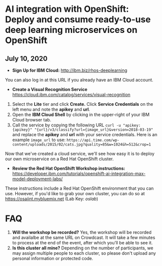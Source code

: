 # AI integration with OpenShift: Deploy and consume ready-to-use deep learning microservices on OpenShift
## July 10, 2020

* **Sign Up for IBM Cloud:** http://ibm.biz/rhos-deeplearning

You can also log in at this URL if you already have an IBM Cloud account.

* **Create a Visual Recognition Service** https://cloud.ibm.com/catalog/services/visual-recognition

1. Select the **Lite** tier and click **Create.** Click **Service Credentials** on the left menu and note the **apikey** and **url**.
1. Open the **IBM Cloud Shell** by clicking in the upper-right of your IBM Cloud browser tab.
1. Call the service by copying the following URL `curl -u "apikey:{apikey}" "{url}/v3/classify?url={image_url}&version=2018-03-19"` and replace the **apikey** and **url** with your service credentials. Here is an example `image_url` to use: `https://api.time.com/wp-content/uploads/2015/02/cats.jpg?quality=85&w=1024&h=512&crop=1`

Now that we've created a cloud service, we'll see how easy it is to deploy our own microservice on a Red Hat OpenShift cluster.

* **Review the Red Hat OpenShift Workshop instructions:** https://developer.ibm.com/tutorials/openshift-ai-integration-max-model-deployment-labs/

These instructions include a Red Hat OpenShift environment that you can use. However, if you'd like to grab your own cluster, you can do so at https://osaiint.mybluemix.net (Lab Key: *oslab*)

# FAQ

1. **Will the workshop be recorded?** Yes, the workshop will be recorded and availalbe at the same URL on Crowdcast. It will take a few minutes to process at the end of the event, after which you'll be able to see it.
1. **Is this cluster all mine?** Depending on the number of participants, we may assign multiple people to each cluster, so please don't upload any personal information or protected code.
